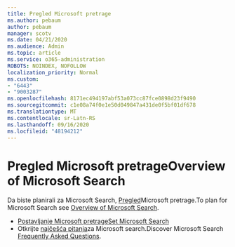 ```yaml
---
title: Pregled Microsoft pretrage
ms.author: pebaum
author: pebaum
manager: scotv
ms.date: 04/21/2020
ms.audience: Admin
ms.topic: article
ms.service: o365-administration
ROBOTS: NOINDEX, NOFOLLOW
localization_priority: Normal
ms.custom:
- "6443"
- "9003287"
ms.openlocfilehash: 8171ec494197abf53a073cc87fce0898d23f9490
ms.sourcegitcommit: c1e08a74f0e1e50d049847a431de0f5bf01df678
ms.translationtype: MT
ms.contentlocale: sr-Latn-RS
ms.lasthandoff: 09/16/2020
ms.locfileid: "48194212"
---
```

# <a name="overview-of-microsoft-search"></a><span data-ttu-id="8de17-102">Pregled Microsoft pretrage</span><span class="sxs-lookup"><span data-stu-id="8de17-102">Overview of Microsoft Search</span></span>

<span data-ttu-id="8de17-103">Da biste planirali za Microsoft Search, [Pregled](https://docs.microsoft.com/microsoftsearch/overview-microsoft-search)Microsoft pretrage.</span><span class="sxs-lookup"><span data-stu-id="8de17-103">To plan for Microsoft Search see [Overview of Microsoft Search](https://docs.microsoft.com/microsoftsearch/overview-microsoft-search).</span></span>

- [<span data-ttu-id="8de17-104">Postavljanje Microsoft pretrage</span><span class="sxs-lookup"><span data-stu-id="8de17-104">Set Microsoft Search</span></span>](https://docs.microsoft.com/microsoftsearch/setup-microsoft-search)
- <span data-ttu-id="8de17-105">Otkrijte [najčešća pitanja](https://docs.microsoft.com/microsoftsearch/faqs)za Microsoft search.</span><span class="sxs-lookup"><span data-stu-id="8de17-105">Discover Microsoft Search [Frequently Asked Questions](https://docs.microsoft.com/microsoftsearch/faqs).</span></span>
